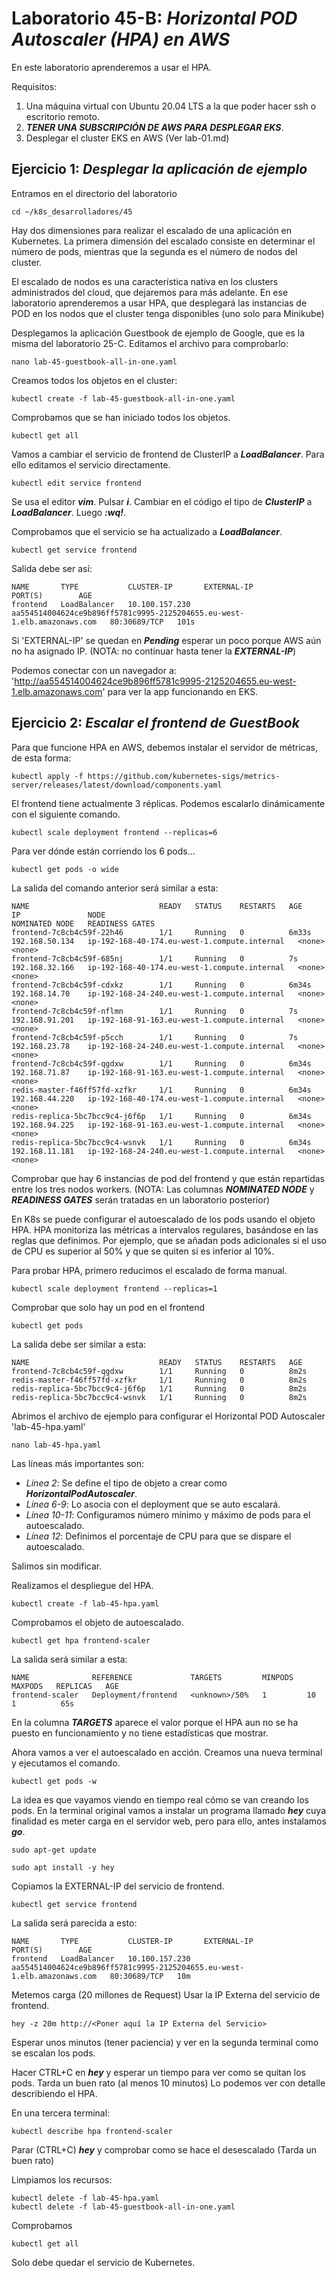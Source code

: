 # Laboratorio 45-B: ***Horizontal POD Autoscaler (HPA) en AWS***
 
En este laboratorio aprenderemos a usar el HPA.

Requisitos:

1. Una máquina virtual con Ubuntu 20.04 LTS a la que poder hacer ssh o escritorio remoto.
2. ***TENER UNA SUBSCRIPCIÓN DE AWS PARA DESPLEGAR EKS***.
3. Desplegar el cluster EKS en AWS (Ver lab-01.md)


## Ejercicio 1: ***Desplegar la aplicación de ejemplo***

Entramos en el directorio del laboratorio
```
cd ~/k8s_desarrolladores/45
```

Hay dos dimensiones para realizar el escalado de una aplicación en Kubernetes. La primera dimensión del escalado consiste en determinar el número de pods, mientras que la segunda es el número de nodos del cluster.

El escalado de nodos es una característica nativa en los clusters administrados del cloud, que dejaremos para más adelante. En ese laboratorio aprenderemos a usar HPA, que desplegará las instancias de POD en los nodos que el cluster tenga disponibles (uno solo para Minikube)

Desplegamos la aplicación Guestbook de ejemplo de Google, que es la misma del laboratorio 25-C. Editamos el archivo para comprobarlo:
```
nano lab-45-guestbook-all-in-one.yaml
```

Creamos todos los objetos en el cluster:
```
kubectl create -f lab-45-guestbook-all-in-one.yaml
```

Comprobamos que se han iniciado todos los objetos.
```
kubectl get all
```

Vamos a cambiar el servicio de frontend de ClusterIP a ***LoadBalancer***. Para ello editamos el servicio directamente.
```
kubectl edit service frontend
```

Se usa el editor ***vim***. Pulsar ***i***. Cambiar en el código el tipo de ***ClusterIP*** a ***LoadBalancer***. Luego ***:wq!***.

Comprobamos que el servicio se ha actualizado a ***LoadBalancer***.
```
kubectl get service frontend
```

Salida debe ser así:
```
NAME       TYPE           CLUSTER-IP       EXTERNAL-IP                                                               PORT(S)        AGE
frontend   LoadBalancer   10.100.157.230   aa554514004624ce9b896ff5781c9995-2125204655.eu-west-1.elb.amazonaws.com   80:30689/TCP   101s
```

Si 'EXTERNAL-IP' se quedan en ***Pending*** esperar un poco porque AWS aún no ha asignado IP. (NOTA: no continuar hasta tener la ***EXTERNAL-IP***)

Podemos conectar con un navegador a: 'http://aa554514004624ce9b896ff5781c9995-2125204655.eu-west-1.elb.amazonaws.com' para ver la app funcionando en EKS.


## Ejercicio 2: ***Escalar el frontend de GuestBook***

Para que funcione HPA en AWS, debemos instalar el servidor de métricas, de esta forma:
```
kubectl apply -f https://github.com/kubernetes-sigs/metrics-server/releases/latest/download/components.yaml
```

El frontend tiene actualmente 3 réplicas. Podemos escalarlo dinámicamente con el siguiente comando.
```
kubectl scale deployment frontend --replicas=6
```

Para ver dónde están corriendo los 6 pods...
```
kubectl get pods -o wide
```

La salida del comando anterior será similar a esta:
```
NAME                             READY   STATUS    RESTARTS   AGE     IP               NODE                                           NOMINATED NODE   READINESS GATES
frontend-7c8cb4c59f-22h46        1/1     Running   0          6m33s   192.168.50.134   ip-192-168-40-174.eu-west-1.compute.internal   <none>           <none>
frontend-7c8cb4c59f-685nj        1/1     Running   0          7s      192.168.32.166   ip-192-168-40-174.eu-west-1.compute.internal   <none>           <none>
frontend-7c8cb4c59f-cdxkz        1/1     Running   0          6m34s   192.168.14.70    ip-192-168-24-240.eu-west-1.compute.internal   <none>           <none>
frontend-7c8cb4c59f-nflmn        1/1     Running   0          7s      192.168.91.201   ip-192-168-91-163.eu-west-1.compute.internal   <none>           <none>
frontend-7c8cb4c59f-p5cch        1/1     Running   0          7s      192.168.23.78    ip-192-168-24-240.eu-west-1.compute.internal   <none>           <none>
frontend-7c8cb4c59f-qgdxw        1/1     Running   0          6m34s   192.168.71.87    ip-192-168-91-163.eu-west-1.compute.internal   <none>           <none>
redis-master-f46ff57fd-xzfkr     1/1     Running   0          6m34s   192.168.44.220   ip-192-168-40-174.eu-west-1.compute.internal   <none>           <none>
redis-replica-5bc7bcc9c4-j6f6p   1/1     Running   0          6m34s   192.168.94.225   ip-192-168-91-163.eu-west-1.compute.internal   <none>           <none>
redis-replica-5bc7bcc9c4-wsnvk   1/1     Running   0          6m34s   192.168.11.181   ip-192-168-24-240.eu-west-1.compute.internal   <none>           <none>
```

Comprobar que hay 6 instancias de pod del frontend y que están repartidas entre los tres nodos workers. (NOTA: Las columnas ***NOMINATED NODE*** y ***READINESS GATES*** serán tratadas en un laboratorio posterior)

En K8s se puede configurar el autoescalado de los pods usando el objeto HPA. HPA monitoriza las métricas a intervalos regulares, basándose en las reglas que definimos. Por ejemplo, que se añadan pods adicionales si el uso de CPU es superior al 50% y que se quiten si es inferior al 10%.

Para probar HPA, primero reducimos el escalado de forma manual.
```
kubectl scale deployment frontend --replicas=1
```

Comprobar que solo hay un pod en el frontend
```
kubectl get pods
```

La salida debe ser similar a esta:
```
NAME                             READY   STATUS    RESTARTS   AGE
frontend-7c8cb4c59f-qgdxw        1/1     Running   0          8m2s
redis-master-f46ff57fd-xzfkr     1/1     Running   0          8m2s
redis-replica-5bc7bcc9c4-j6f6p   1/1     Running   0          8m2s
redis-replica-5bc7bcc9c4-wsnvk   1/1     Running   0          8m2s
```

Abrimos el archivo de ejemplo para configurar el Horizontal POD Autoscaler 'lab-45-hpa.yaml'
```
nano lab-45-hpa.yaml
```

Las líneas más importantes son:

* *Línea 2*: Se define el tipo de objeto a crear como ***HorizontalPodAutoscaler***.
* *Línea 6-9*: Lo asocia con el deployment que se auto escalará.
* *Línea 10-11*: Configuramos número mínimo y máximo de pods para el autoescalado.
* *Línea 12*: Definimos el porcentaje de CPU para que se dispare el autoescalado.

Salimos sin modificar.


Realizamos el despliegue del HPA.
```
kubectl create -f lab-45-hpa.yaml
```

Comprobamos el objeto de autoescalado.
```
kubectl get hpa frontend-scaler
```

La salida será similar a esta:
```
NAME              REFERENCE             TARGETS         MINPODS   MAXPODS   REPLICAS   AGE
frontend-scaler   Deployment/frontend   <unknown>/50%   1         10        1          65s
```

En la columna ***TARGETS*** aparece el valor ***<unknown>*** porque el HPA aun no se ha puesto en funcionamiento y no tiene estadísticas que mostrar.

Ahora vamos a ver el autoescalado en acción. Creamos una nueva terminal y ejecutamos el comando.
```
kubectl get pods -w
```

La idea es que vayamos viendo en tiempo real cómo se van creando los pods. En la terminal original vamos a instalar un programa llamado ***hey*** cuya finalidad es meter carga en el servidor web, pero para ello, antes instalamos ***go***.
```
sudo apt-get update
```
```
sudo apt install -y hey
```

Copiamos la EXTERNAL-IP del servicio de frontend.
```
kubectl get service frontend
```

La salida será parecida a esto:
```
NAME       TYPE           CLUSTER-IP       EXTERNAL-IP                                                               PORT(S)        AGE
frontend   LoadBalancer   10.100.157.230   aa554514004624ce9b896ff5781c9995-2125204655.eu-west-1.elb.amazonaws.com   80:30689/TCP   10m
```

Metemos carga (20 millones de Request) Usar la IP Externa del servicio de frontend.
```
hey -z 20m http://<Poner aquí la IP Externa del Servicio>
```

Esperar unos minutos (tener paciencia) y ver en la segunda terminal como se escalan los pods. 

Hacer CTRL+C en ***hey*** y esperar un tiempo para ver como se quitan los pods. Tarda un buen rato (al menos 10 minutos) Lo podemos ver con detalle describiendo el HPA.

En una tercera terminal:
```
kubectl describe hpa frontend-scaler
```

Parar (CTRL+C) ***hey*** y comprobar como se hace el desescalado (Tarda un buen rato)

Limpiamos los recursos:
```
kubectl delete -f lab-45-hpa.yaml
kubectl delete -f lab-45-guestbook-all-in-one.yaml
```

Comprobamos
```
kubectl get all
```

Solo debe quedar el servicio de Kubernetes.

